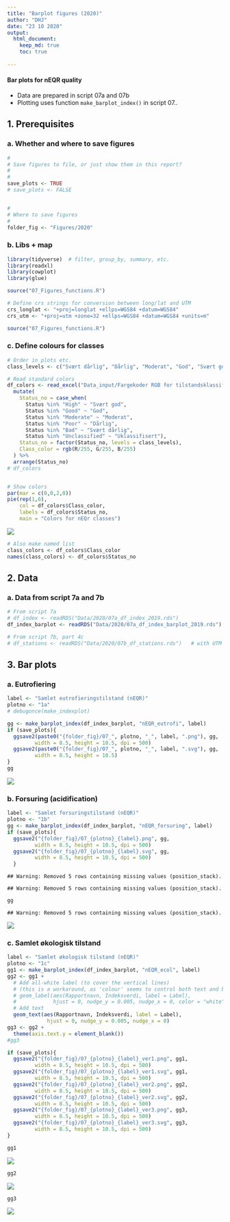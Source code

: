 ```yaml
---
title: "Barplot figures (2020)"
author: "DHJ"
date: "23 10 2020"
output: 
  html_document:
    keep_md: true
    toc: true
    
---
```


#### Bar plots for nEQR quality   

* Data are prepared in script 07a and 07b  
* Plotting uses function `make_barplot_index()` in script 07..  

## 1. Prerequisites  

### a. Whether and where to save figures  

```r
#
# Save figures to file, or just show them in this report?
#
#
save_plots <- TRUE
# save_plots <- FALSE


#
# Where to save figures
#
folder_fig <- "Figures/2020"
```

### b. Libs + map  

```r
library(tidyverse)  # filter, group_by, summary, etc.
library(readxl)
library(cowplot)
library(glue)

source("07_Figures_functions.R")

# Define crs strings for conversion between long/lat and UTM
crs_longlat <- "+proj=longlat +ellps=WGS84 +datum=WGS84"
crs_utm <- "+proj=utm +zone=32 +ellps=WGS84 +datum=WGS84 +units=m"

source("07_Figures_functions.R")
```

### c. Define colours for classes  

```r
# Order in plots etc.
class_levels <- c("Svært dårlig", "Dårlig", "Moderat", "God", "Svært god", "Uklassifisert")

# Read standard colors
df_colors <- read_excel("Data_input/Fargekoder RGB for tilstandsklassifisering.xlsx", sheet = 2) %>%
  mutate(
    Status_no = case_when(
      Status %in% "High" ~ "Svært god",
      Status %in% "Good" ~ "God",
      Status %in% "Moderate" ~ "Moderat",
      Status %in% "Poor" ~ "Dårlig",
      Status %in% "Bad" ~ "Svært dårlig",
      Status %in% "Unclassified" ~ "Uklassifisert"),
    Status_no = factor(Status_no, levels = class_levels),
    Class_color = rgb(R/255, G/255, B/255)
  ) %>%
  arrange(Status_no)
# df_colors


# Show colors
par(mar = c(0,0,2,0))
pie(rep(1,6), 
    col = df_colors$Class_color, 
    labels = df_colors$Status_no, 
    main = "Colors for nEQr classes")  
```

![](07d_Figures_2020_barplots_files/figure-html/unnamed-chunk-3-1.png)<!-- -->

```r
# Also make named list
class_colors <- df_colors$Class_color
names(class_colors) <- df_colors$Status_no
```

## 2. Data   

### a. Data from script 7a and 7b  

```r
# From script 7a
# df_index <- readRDS("Data/2020/07a_df_index_2019.rds")
df_index_barplot <- readRDS("Data/2020/07a_df_index_barplot_2019.rds")

# From script 7b, part 4c
# df_stations <- readRDS("Data/2020/07b_df_stations.rds")   # with UTM 32 coordinates
```


## 3. Bar plots
### a. Eutrofiering

```r
label <- "Samlet eutrofieringstilstand (nEQR)"
plotno <- "1a"
# debugonce(make_indexplot)

gg <- make_barplot_index(df_index_barplot, "nEQR_eutrofi", label)
if (save_plots){
  ggsave2(paste0("{folder_fig}/07_", plotno, "_", label, ".png"), gg, 
         width = 8.5, height = 10.5, dpi = 500)
  ggsave2(paste0("{folder_fig}/07_", plotno, "_", label, ".svg"), gg, 
         width = 8.5, height = 10.5)
}
gg
```

![](07d_Figures_2020_barplots_files/figure-html/unnamed-chunk-5-1.png)<!-- -->

### b. Forsuring (acidification)

```r
label <- "Samlet forsuringstilstand (nEQR)"
plotno <- "1b"
gg <- make_barplot_index(df_index_barplot, "nEQR_forsuring", label)
if (save_plots){
  ggsave2("{folder_fig}/07_{plotno}_{label}.png", gg, 
         width = 8.5, height = 10.5, dpi = 500)
  ggsave2("{folder_fig}/07_{plotno}_{label}.svg", gg, 
         width = 8.5, height = 10.5, dpi = 500)
  }
```

```
## Warning: Removed 5 rows containing missing values (position_stack).

## Warning: Removed 5 rows containing missing values (position_stack).
```

```r
gg
```

```
## Warning: Removed 5 rows containing missing values (position_stack).
```

![](07d_Figures_2020_barplots_files/figure-html/unnamed-chunk-6-1.png)<!-- -->


### c. Samlet økologisk tilstand 

```r
label <- "Samlet økologisk tilstand (nEQR)"
plotno <- "1c"
gg1 <- make_barplot_index(df_index_barplot, "nEQR_ecol", label)
gg2 <- gg1 + 
  # Add all-white label (to cover the vertical lines)
  # (this is a workaround, as 'colour' seems to control both text and border colour...)
  # geom_label(aes(Rapportnavn, Indeksverdi, label = Label),
  #            hjust = 0, nudge_y = 0.005, nudge_x = 0, color = "white", fill = "white") +
  # Add text
  geom_text(aes(Rapportnavn, Indeksverdi, label = Label),
             hjust = 0, nudge_y = 0.005, nudge_x = 0)
gg3 <- gg2 + 
  theme(axis.text.y = element_blank())
#gg3

if (save_plots){
  ggsave2("{folder_fig}/07_{plotno}_{label}_ver1.png", gg1, 
         width = 8.5, height = 10.5, dpi = 500)
  ggsave2("{folder_fig}/07_{plotno}_{label}_ver1.svg", gg1, 
         width = 8.5, height = 10.5, dpi = 500)
  ggsave2("{folder_fig}/07_{plotno}_{label}_ver2.png", gg2, 
         width = 8.5, height = 10.5, dpi = 500)
  ggsave2("{folder_fig}/07_{plotno}_{label}_ver2.svg", gg2, 
         width = 8.5, height = 10.5, dpi = 500)
  ggsave2("{folder_fig}/07_{plotno}_{label}_ver3.png", gg3, 
         width = 8.5, height = 10.5, dpi = 500)
  ggsave2("{folder_fig}/07_{plotno}_{label}_ver3.svg", gg3, 
         width = 8.5, height = 10.5, dpi = 500)
}

gg1
```

![](07d_Figures_2020_barplots_files/figure-html/unnamed-chunk-7-1.png)<!-- -->

```r
gg2
```

![](07d_Figures_2020_barplots_files/figure-html/unnamed-chunk-7-2.png)<!-- -->

```r
gg3
```

![](07d_Figures_2020_barplots_files/figure-html/unnamed-chunk-7-3.png)<!-- -->

